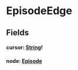 # EpisodeEdge

## Fields

#### cursor: [String](/api/graphql/scalars/string.md)!

#### node: [Episode](/api/graphql/objects/episode.md)
